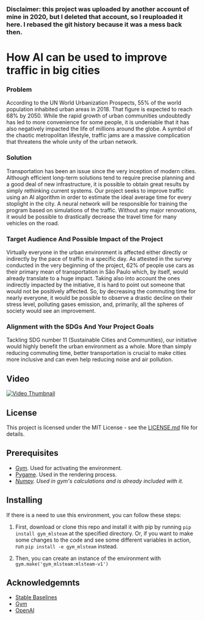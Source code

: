 ### Disclaimer: this project was uploaded by another account of mine in 2020, but I deleted that account, so I reuploaded it here. I rebased the git history because it was a mess back then.

# How AI can be used to improve traffic in big cities

### Problem
According to the UN World Urbanization Prospects, 55% of the world population inhabited urban areas in 2018. That figure is expected to reach 68% by 2050. While the rapid growth of urban communities undoubtedly has led to more convenience for some people, it is undeniable that it has also negatively impacted the life of millions around the globe. A symbol of the chaotic metropolitan lifestyle, traffic jams are a massive complication that threatens the whole unity of the urban network.

### Solution
Transportation has been an issue since the very inception of modern cities. Although efficient long-term solutions tend to require precise planning and a good deal of new infrastructure, it is possible to obtain great results by simply rethinking current systems. Our project seeks to improve traffic using an AI algorithm in order to estimate the ideal average time for every stoplight in the city. A neural network will be responsible for training the program based on simulations of the traffic. Without any major renovations, it would be possible to drastically decrease the travel time for many vehicles on the road.

### Target Audience And Possible Impact of the Project
Virtually everyone in the urban environment is affected either directly or indirectly by the pace of traffic in a specific day. As attested in the survey conducted in the very beginning of the project, 62% of people use cars as their primary mean of transportation in São Paulo which, by itself, would already translate to a huge impact. Taking also into account the ones indirectly impacted by the initiative, it is hard to point out someone that would not be positively affected. So, by decreasing the commuting time for nearly everyone, it would be possible to observe a drastic decline on their stress level, polluting gases emission, and, primarily, all the spheres of society would see an improvement.

### Alignment with the SDGs And Your Project Goals
Tackling SDG number 11 (Sustainable Cities and Communities), our initiative would highly benefit the urban environment as a whole. More than simply reducing commuting time, better transportation is crucial to make cities more inclusive and can even help reducing noise and air pollution.

## Video
[![Video Thumbnail](https://img.youtube.com/vi/6CjnweR4D6o/0.jpg)](https://www.youtube.com/watch?v=6CjnweR4D6o)

## License
This project is licensed under the MIT License - see the [LICENSE.md](LICENSE.md) file for details.

## Prerequisites
- [Gym](https://pypi.org/project/gym/0.7.4/). Used for activating the environment.
- [Pygame](https://www.pygame.org/wiki/GettingStarted). Used in the rendering process.
- *[Numpy](https://pypi.org/project/numpy/). Used in gym's calculations and is already included with it.*

## Installing

If there is a need to use this environment, you can follow these steps:

1. First, download or clone this repo and install it with pip by running `pip install gym_mlsteam` at the specified directory. Or, if you want to make some changes to the code and see some different variables in action, run `pip install -e gym_mlsteam` instead.

2. Then, you can create an instance of the environment with `gym.make('gym_mlsteam:mlsteam-v1')` 

## Acknowledgemnts
- [Stable Baselines](https://github.com/hill-a/stable-baselines)
- [Gym](https://github.com/openai/gym)
- [OpenAI](https://openai.com/)
